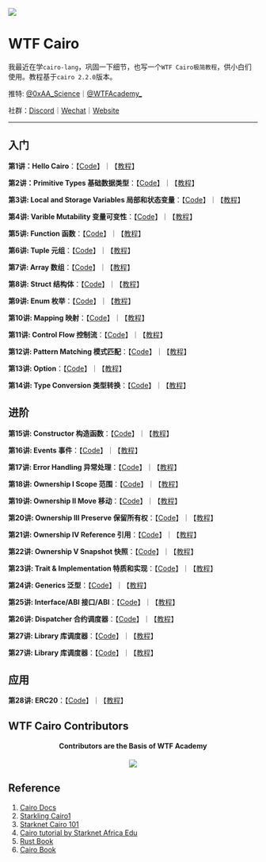 ![](./img/wtfcairo_banner.png)

# WTF Cairo
我最近在学`cairo-lang`，巩固一下细节，也写一个`WTF Cairo极简教程`，供小白们使用。教程基于`cairo 2.2.0`版本。

推特: [@0xAA_Science](https://twitter.com/0xAA_Science)｜[@WTFAcademy_](https://twitter.com/WTFAcademy_)

社群：[Discord](https://discord.gg/5akcruXrsk)｜[Wechat](https://docs.google.com/forms/d/e/1FAIpQLSe4KGT8Sh6sJ7hedQRuIYirOoZK_85miz3dw7vA1-YjodgJ-A/viewform?usp=sf_link)｜[Website](https://wtf.academy)


---

## 入门

**第1讲：Hello Cairo**：【[Code](https://github.com/WTFAcademy/WTF-Cairo/blob/main/01_HelloCairo)】｜【[教程](https://github.com/WTFAcademy/WTF-Cairo/blob/main/01_HelloCairo/readme.md)】

**第2讲：Primitive Types 基础数据类型**：【[Code](https://github.com/WTFAcademy/WTF-Cairo/blob/main/02_PrimitiveTypes)】｜【[教程](https://github.com/WTFAcademy/WTF-Cairo/blob/main/02_PrimitiveTypes/readme.md)】


**第3讲: Local and Storage Variables 局部和状态变量**：【[Code](https://github.com/WTFAcademy/WTF-Cairo/blob/main/03_Variables)】｜【[教程](https://github.com/WTFAcademy/WTF-Cairo/blob/main/03_Variables/readme.md)】

**第4讲: Varible Mutability 变量可变性**：【[Code](https://github.com/WTFAcademy/WTF-Cairo/blob/main/04_Mutability)】｜【[教程](https://github.com/WTFAcademy/WTF-Cairo/blob/main/04_Mutability/readme.md)】

**第5讲: Function 函数**：【[Code](https://github.com/WTFAcademy/WTF-Cairo/blob/main/05_Function)】｜【[教程](https://github.com/WTFAcademy/WTF-Cairo/blob/main/05_Function/readme.md)】

**第6讲: Tuple 元组**：【[Code](https://github.com/WTFAcademy/WTF-Cairo/blob/main/06_Tuple)】｜【[教程](https://github.com/WTFAcademy/WTF-Cairo/blob/main/06_Tuple/readme.md)】

**第7讲: Array 数组**：【[Code](https://github.com/WTFAcademy/WTF-Cairo/blob/main/07_Array)】｜【[教程](https://github.com/WTFAcademy/WTF-Cairo/blob/main/07_Array/readme.md)】

**第8讲: Struct 结构体**：【[Code](https://github.com/WTFAcademy/WTF-Cairo/blob/main/08_Struct)】｜【[教程](https://github.com/WTFAcademy/WTF-Cairo/blob/main/08_Struct/readme.md)】

**第9讲: Enum 枚举**：【[Code](https://github.com/WTFAcademy/WTF-Cairo/blob/main/09_Enum)】｜【[教程](https://github.com/WTFAcademy/WTF-Cairo/blob/main/09_Enum/readme.md)】

**第10讲: Mapping 映射**：【[Code](https://github.com/WTFAcademy/WTF-Cairo/blob/main/10_Mapping)】｜【[教程](https://github.com/WTFAcademy/WTF-Cairo/blob/main/10_Mapping/readme.md)】

**第11讲: Control Flow 控制流**：【[Code](https://github.com/WTFAcademy/WTF-Cairo/blob/main/11_ControlFlow)】｜【[教程](https://github.com/WTFAcademy/WTF-Cairo/blob/main/11_ControlFlow/readme.md)】

**第12讲: Pattern Matching 模式匹配**：【[Code](https://github.com/WTFAcademy/WTF-Cairo/blob/main/12_PatternMatching)】｜【[教程](https://github.com/WTFAcademy/WTF-Cairo/blob/main/12_PatternMatching/readme.md)】

**第13讲: Option**：【[Code](https://github.com/WTFAcademy/WTF-Cairo/blob/main/13_Option)】｜【[教程](https://github.com/WTFAcademy/WTF-Cairo/blob/main/13_Option/readme.md)】

**第14讲: Type Conversion 类型转换**：【[Code](https://github.com/WTFAcademy/WTF-Cairo/blob/main/14_TypeConversion)】｜【[教程](https://github.com/WTFAcademy/WTF-Cairo/blob/main/14_TypeConversion/readme.md)】

## 进阶

**第15讲: Constructor 构造函数**：【[Code](https://github.com/WTFAcademy/WTF-Cairo/blob/main/15_Constructor)】｜【[教程](https://github.com/WTFAcademy/WTF-Cairo/blob/main/15_Constructor/readme.md)】

**第16讲: Events 事件**：【[Code](https://github.com/WTFAcademy/WTF-Cairo/blob/main/16_Events)】｜【[教程](https://github.com/WTFAcademy/WTF-Cairo/blob/main/16_Events/readme.md)】

**第17讲: Error Handling 异常处理**：【[Code](https://github.com/WTFAcademy/WTF-Cairo/blob/main/17_Errors)】｜【[教程](https://github.com/WTFAcademy/WTF-Cairo/blob/main/17_Errors/readme.md)】

**第18讲: Ownership I Scope 范围**：【[Code](https://github.com/WTFAcademy/WTF-Cairo/blob/main/18_Scope)】｜【[教程](https://github.com/WTFAcademy/WTF-Cairo/blob/main/18_Scope/readme.md)】

**第19讲: Ownership II Move 移动**：【[Code](https://github.com/WTFAcademy/WTF-Cairo/blob/main/19_Move)】｜【[教程](https://github.com/WTFAcademy/WTF-Cairo/blob/main/19_Move/readme.md)】

**第20讲: Ownership III Preserve 保留所有权**：【[Code](https://github.com/WTFAcademy/WTF-Cairo/blob/main/20_Preserve)】｜【[教程](https://github.com/WTFAcademy/WTF-Cairo/blob/main/20_Preserve/readme.md)】

**第21讲: Ownership IV Reference 引用**：【[Code](https://github.com/WTFAcademy/WTF-Cairo/blob/main/21_Reference)】｜【[教程](https://github.com/WTFAcademy/WTF-Cairo/blob/main/21_Reference/readme.md)】

**第22讲: Ownership V Snapshot 快照**：【[Code](https://github.com/WTFAcademy/WTF-Cairo/blob/main/22_Snapshot)】｜【[教程](https://github.com/WTFAcademy/WTF-Cairo/blob/main/22_Snapshot/readme.md)】

**第23讲: Trait & Implementation 特质和实现**：【[Code](https://github.com/WTFAcademy/WTF-Cairo/blob/main/23_Trait)】｜【[教程](https://github.com/WTFAcademy/WTF-Cairo/blob/main/23_Trait/readme.md)】

**第24讲: Generics 泛型**：【[Code](https://github.com/WTFAcademy/WTF-Cairo/blob/main/24_Generics)】｜【[教程](https://github.com/WTFAcademy/WTF-Cairo/blob/main/24_Generics/readme.md)】

**第25讲: Interface/ABI 接口/ABI**：【[Code](https://github.com/WTFAcademy/WTF-Cairo/blob/main/25_Interface)】｜【[教程](https://github.com/WTFAcademy/WTF-Cairo/blob/main/25_Interface/readme.md)】

**第26讲: Dispatcher 合约调度器**：【[Code](https://github.com/WTFAcademy/WTF-Cairo/blob/main/26_Dispatcher)】｜【[教程](https://github.com/WTFAcademy/WTF-Cairo/blob/main/26_Dispatcher/readme.md)】

**第27讲: Library 库调度器**：【[Code](https://github.com/WTFAcademy/WTF-Cairo/blob/main/27_Library)】｜【[教程](https://github.com/WTFAcademy/WTF-Cairo/blob/main/27_Library/readme.md)】

**第27讲: Library 库调度器**：【[Code](https://github.com/WTFAcademy/WTF-Cairo/blob/main/27_Library)】｜【[教程](https://github.com/WTFAcademy/WTF-Cairo/blob/main/27_Library/readme.md)】

## 应用

**第28讲: ERC20**：【[Code](https://github.com/WTFAcademy/WTF-Cairo/blob/main/28_ERC20)】｜【[教程](https://github.com/WTFAcademy/WTF-Cairo/blob/main/28_ERC20/readme.md)】


## WTF Cairo Contributors

<div align="center">
  <h4 align="center">
    Contributors are the Basis of WTF Academy
  </h4>
  <a href="https://github.com/WTFAcademy/WTF-Cairo/graphs/contributors">
    <img src="https://contrib.rocks/image?repo=WTFAcademy/WTF-Cairo" />
  </a>
</div>


## Reference

1. [Cairo Docs](https://www.cairo-lang.org/docs/v1.0/)
2. [Starkling Cairo1](https://github.com/shramee/starklings-cairo1)
3. [Starknet Cairo 101](https://github.com/starknet-edu/starknet-cairo-101)
4. [Cairo tutorial by Starknet Africa Edu](https://github.com/Starknet-Africa-Edu/Cairo1.0)
5. [Rust Book](https://doc.rust-lang.org/stable/book/)
6. [Cairo Book](https://book.cairo-lang.org/)